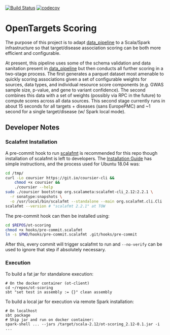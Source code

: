 [![Build Status](https://travis-ci.org/related-sciences/ot-scoring.svg?branch=master)](https://travis-ci.org/related-sciences/ot-scoring)
[![codecov](https://codecov.io/gh/related-sciences/ot-scoring/branch/master/graph/badge.svg)](https://codecov.io/gh/related-sciences/ot-scoring)

# OpenTargets Scoring

The purpose of this project is to adapt [data_pipeline](https://github.com/opentargets/data_pipeline) to a Scala/Spark
infrastructure so that target/disease association scoring can be both more efficient and configurable.

At present, this pipeline uses some of the schema validation and data sanitation present in [data_pipeline]([data_pipeline](https://github.com/opentargets/data_pipeline))
but then conducts all further scoring in a two-stage process.  The first generates a parquet dataset most amenable to
quickly scoring associations given a set of configurable weights for sources, data types, and individual resource 
score components (e.g. GWAS sample size, p-value, and gene to variant confidence).  The second combines this data
with a set of weights (possibly via RPC in the future) to compute scores across all data sources.  This second stage 
currently runs in about 15 seconds for all targets + diseases (sans EuropePMC) and ~1 second for a single
target/disease (w/ Spark local mode).


## Developer Notes

### Scalafmt Installation

A pre-commit hook to run [scalafmt](https://scalameta.org/scalafmt/) is recommended for 
this repo though installation of scalafmt is left to developers. The [Installation Guide](https://scalameta.org/scalafmt/docs/installation.html)
has simple instructions, and the process used for Ubuntu 18.04 was:

```bash
cd /tmp/  
curl -Lo coursier https://git.io/coursier-cli &&
    chmod +x coursier &&
    ./coursier --help
sudo ./coursier bootstrap org.scalameta:scalafmt-cli_2.12:2.2.1 \
  -r sonatype:snapshots \
  -o /usr/local/bin/scalafmt --standalone --main org.scalafmt.cli.Cli
scalafmt --version # "scalafmt 2.2.1" at TOW
```

The pre-commit hook can then be installed using:

```bash
cd $REPOS/ot-scoring
chmod +x hooks/pre-commit.scalafmt 
ln -s $PWD/hooks/pre-commit.scalafmt .git/hooks/pre-commit
```

After this, every commit will trigger scalafmt to run and ```--no-verify``` can be 
used to ignore that step if absolutely necessary.

### Execution

To build a fat jar for standalone execution:

```
# On the docker container (ot-client)
cd ~/repos/ot-scoring
sbt "set test in assembly := {}" clean assembly
```

To build a local jar for execution via remote Spark installation:

```
# On localhost
sbt package 
# Ship jar and run on docker container:
spark-shell ... --jars /target/scala-2.12/ot-scoring_2.12-0.1.jar -i ... 
```

